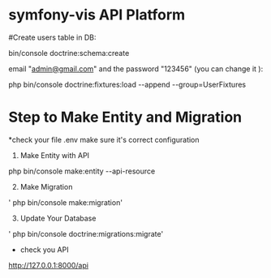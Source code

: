 # symfony-vis API Platform


#Create users table in DB:

bin/console doctrine:schema:create

email "admin@gmail.com" and the password "123456" (you can change it ):

php bin/console doctrine:fixtures:load --append --group=UserFixtures



# Step to Make Entity and Migration

*check your file .env make sure it's correct configuration

1. Make Entity with API 

php bin/console make:entity --api-resource

2. Make Migration

' php bin/console make:migration'

3. Update Your Database

' php bin/console doctrine:migrations:migrate'

- check you API
 
http://127.0.0.1:8000/api
